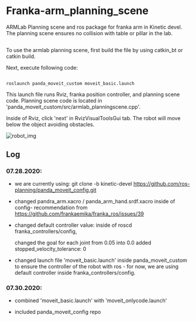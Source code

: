 # Franka-arm_planning_scene

ARMLab Planning scene and ros package for franka arm in Kinetic devel. The planning scene ensures no collision with table or pillar in the lab.



## 

To use the armlab planning scene, first build the file by using catkin_bt or catkin build. 

Next, execute following code: 

```

roslaunch panda_moveit_custom moveit_basic.launch

```

This launch file runs Rviz, franka position controller, and planning scene code. Planning scene code is located in 'panda_moveit_custom/src/armlab_planningscene.cpp'.

Inside of Rviz, click 'next' in RvizVisualToolsGui tab. The robot will move below the object avoiding obstacles. 

![robot_img](https://imgur.com/WquQYp1)


## Log

### 07.28.2020:

- we are currently using: git clone -b kinetic-devel https://github.com/ros-planning/panda_moveit_config.git


- changed pandra_arm.xacro / panda_arm_hand.srdf.xacro inside of config- recommendation from https://github.com/frankaemika/franka_ros/issues/39

- changed default controller value: inside of roscd franka_controllers/config, 

	changed the goal for each joint from 0.05 into 0.0 
	added stopped_velocity_tolerance: 0 

- changed launch file 'moveit_basic.launch' inside panda_moveit_custom to ensure the controller of the robot with ros - for now, we are using default controller inside franka_controllers/config.

### 07.30.2020:

- combined 'moveit_basic.launch' with 'moveit_onlycode.launch'

- included panda_moveit_config repo
